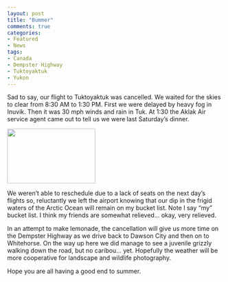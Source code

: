```yaml
---
layout: post
title: "Bummer"
comments: true
categories:
- Featured
- News
tags:
- Canada
- Dempster Highway
- Tuktoyaktuk
- Yukon
---
```

Sad to say, our flight to Tuktoyaktuk was cancelled. We waited for the skies to clear from 8:30 AM to 1:30 PM. First we were delayed by heavy fog in Inuvik. Then it was 30 mph winds and rain in Tuk. At 1:30 the Aklak Air service agent came out to tell us we were last Saturday’s dinner.

<a href="http://blog.lesterpickerphoto.com/wp-content/uploads/2011/08/Unknown.jpeg"><img class="size-full wp-image-1439" title="Unknown" src="http://blog.lesterpickerphoto.com/wp-content/uploads/2011/08/Unknown.jpeg" alt="" width="205" height="127" /></a>

We weren’t able to reschedule due to a lack of seats on the next day’s flights so, reluctantly we left the airport knowing that our dip in the frigid waters of the Arctic Ocean will remain on my bucket list. Note I say “my” bucket list. I think my friends are somewhat relieved… okay, very relieved.

In an attempt to make lemonade, the cancellation will give us more time on the Dempster Highway as we drive back to Dawson City and then on to Whitehorse. On the way up here we did manage to see a juvenile grizzly walking down the road, but no caribou… yet. Hopefully the weather will be more cooperative for landscape and wildlife photography.

Hope you are all having a good end to summer.